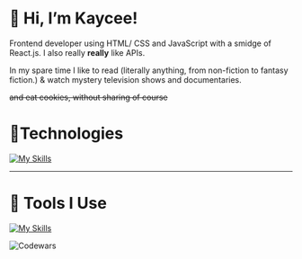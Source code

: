 
# 👋 Hi, I’m Kaycee! 

Frontend developer using HTML/ CSS and JavaScript with a smidge of React.js. I also really **really** like APIs. 

In my spare time I like to read (literally anything, from non-fiction to fantasy fiction.) & watch mystery television shows and documentaries. 

~~and eat cookies, without sharing of course~~


# 🌱Technologies

[![My Skills](https://skillicons.dev/icons?i=js,html,css,react)](https://skillicons.dev)

***

# 👀 Tools I Use

[![My Skills](https://skillicons.dev/icons?i=codepen,vscode,github,vercel)](https://skillicons.dev)
<!--  -->
![Codewars](https://www.codewars.com/users/Lamiaceae/badges/micro)
<!---

#### She/Her | Frontend Developer | Curious | Reader | Cookie-eater (Like the cookie-monster!)



# 👋 Hi, I’m Kaycee! 

Frontend developer using HTML/ CSS and JavaScript with a smidge of React.js. I also really **really** like APIs. 

In my spare time I like to read (literally anything, from non-fiction to fantasy fiction.) & watch mystery television shows and documentaries. 

~~and eat cookies, without sharing of course~~

# 🌱Technologies

[![My Skills](https://skillicons.dev/icons?i=js,html,css,react)](https://skillicons.dev)

***

# 👀 Tools I Use

[![My Skills](https://skillicons.dev/icons?i=codepen,vscode,github,vercel)](https://skillicons.dev)



👋 Hi, I’m @ofthewildfire
👀 I’m interested in all manner of things.
🌱 I’m currently learning html/css and javascript


ofthewildfire/ofthewildfire is a ✨ special ✨ repository because its `README.md` (this file) appears on your GitHub profile.
You can click the Preview link to take a look at your changes.
--->
